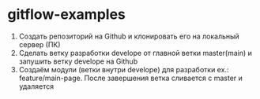 # gitflow-examples

1. Создать репозиторий на Github и клонировать его на локальный сервер (ПК)
2. Сделать ветку разработки develope от главной ветки master(main) и запушить ветку develope на Github
3. Создаём модули (ветки внутри develope) для разработки ex.: feature/main-page. После завершения ветка сливается с master и удаляется
